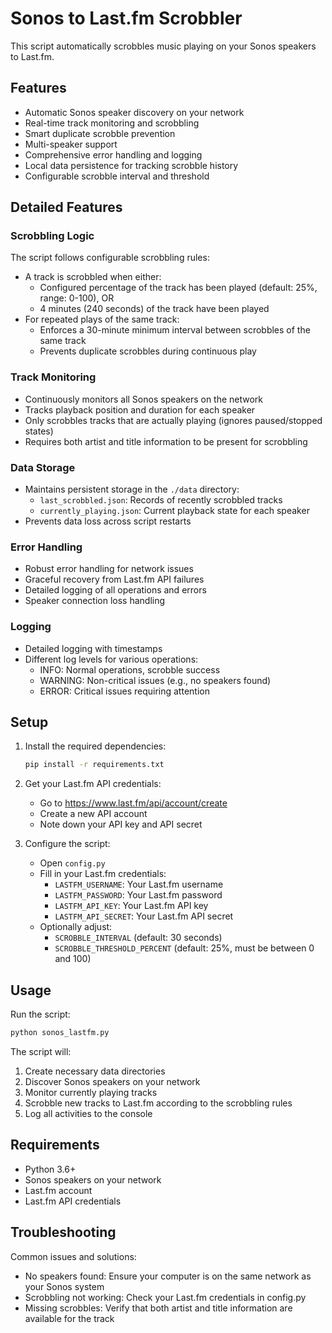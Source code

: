 # Sonos to Last.fm Scrobbler

This script automatically scrobbles music playing on your Sonos speakers to Last.fm.

## Features

- Automatic Sonos speaker discovery on your network
- Real-time track monitoring and scrobbling
- Smart duplicate scrobble prevention
- Multi-speaker support
- Comprehensive error handling and logging
- Local data persistence for tracking scrobble history
- Configurable scrobble interval and threshold

## Detailed Features

### Scrobbling Logic

The script follows configurable scrobbling rules:
- A track is scrobbled when either:
  - Configured percentage of the track has been played (default: 25%, range: 0-100), OR
  - 4 minutes (240 seconds) of the track have been played
- For repeated plays of the same track:
  - Enforces a 30-minute minimum interval between scrobbles of the same track
  - Prevents duplicate scrobbles during continuous play

### Track Monitoring

- Continuously monitors all Sonos speakers on the network
- Tracks playback position and duration for each speaker
- Only scrobbles tracks that are actually playing (ignores paused/stopped states)
- Requires both artist and title information to be present for scrobbling

### Data Storage

- Maintains persistent storage in the `./data` directory:
  - `last_scrobbled.json`: Records of recently scrobbled tracks
  - `currently_playing.json`: Current playback state for each speaker
- Prevents data loss across script restarts

### Error Handling

- Robust error handling for network issues
- Graceful recovery from Last.fm API failures
- Detailed logging of all operations and errors
- Speaker connection loss handling

### Logging

- Detailed logging with timestamps
- Different log levels for various operations:
  - INFO: Normal operations, scrobble success
  - WARNING: Non-critical issues (e.g., no speakers found)
  - ERROR: Critical issues requiring attention

## Setup

1. Install the required dependencies:
   ```bash
   pip install -r requirements.txt
   ```

2. Get your Last.fm API credentials:
   - Go to https://www.last.fm/api/account/create
   - Create a new API account
   - Note down your API key and API secret

3. Configure the script:
   - Open `config.py`
   - Fill in your Last.fm credentials:
     - `LASTFM_USERNAME`: Your Last.fm username
     - `LASTFM_PASSWORD`: Your Last.fm password
     - `LASTFM_API_KEY`: Your Last.fm API key
     - `LASTFM_API_SECRET`: Your Last.fm API secret
   - Optionally adjust:
     - `SCROBBLE_INTERVAL` (default: 30 seconds)
     - `SCROBBLE_THRESHOLD_PERCENT` (default: 25%, must be between 0 and 100)

## Usage

Run the script:
```bash
python sonos_lastfm.py
```

The script will:
1. Create necessary data directories
2. Discover Sonos speakers on your network
3. Monitor currently playing tracks
4. Scrobble new tracks to Last.fm according to the scrobbling rules
5. Log all activities to the console

## Requirements

- Python 3.6+
- Sonos speakers on your network
- Last.fm account
- Last.fm API credentials

## Troubleshooting

Common issues and solutions:
- No speakers found: Ensure your computer is on the same network as your Sonos system
- Scrobbling not working: Check your Last.fm credentials in config.py
- Missing scrobbles: Verify that both artist and title information are available for the track 